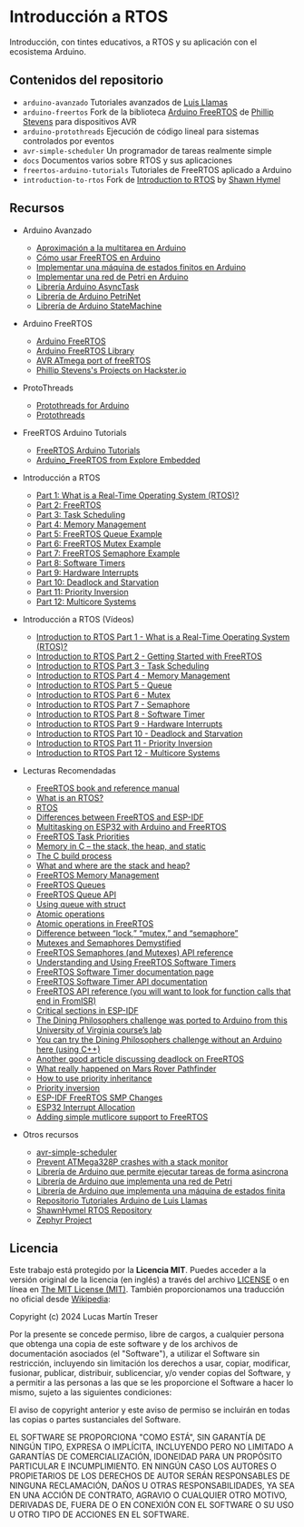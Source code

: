 # Introducción a RTOS

Introducción, con tintes educativos, a RTOS y su aplicación con el ecosistema Arduino.

## Contenidos del repositorio

- `arduino-avanzado` Tutoriales avanzados de [Luis Llamas](https://www.luisllamas.es/)
- `arduino-freertos` Fork de la biblioteca [Arduino FreeRTOS](https://github.com/feilipu/Arduino_FreeRTOS_Library) de [Phillip Stevens](https://github.com/feilipu) para dispositivos AVR
- `arduino-protothreads` Ejecución de código lineal para sistemas controlados por eventos
- `avr-simple-scheduler` Un programador de tareas realmente simple
- `docs` Documentos varios sobre RTOS y sus aplicaciones
- `freertos-arduino-tutorials` Tutoriales de FreeRTOS aplicado a Arduino 
- `introduction-to-rtos` Fork de [Introduction to RTOS](https://github.com/ShawnHymel/introduction-to-rtos) by [Shawn Hymel](https://github.com/ShawnHymel)

## Recursos

- Arduino Avanzado
    - [Aproximación a la multitarea en Arduino](https://www.luisllamas.es/multitarea-en-arduino-blink-sin-delay/)
    - [Cómo usar FreeRTOS en Arduino](https://www.luisllamas.es/como-usar-freertos-en-arduino/)
    - [Implementar una máquina de estados finitos en Arduino](https://www.luisllamas.es/maquina-de-estados-finitos-arduino/)
    - [Implementar una red de Petri en Arduino](https://www.luisllamas.es/implementar-una-red-de-petri-en-arduino/)
    - [Librería Arduino AsyncTask](https://www.luisllamas.es/libreria-arduino-asynctask/)
    - [Librería de Arduino PetriNet](https://www.luisllamas.es/libreria-de-arduino-petrinet/)
    - [Librería de Arduino StateMachine](https://www.luisllamas.es/libreria-arduino-statemachine/)

- Arduino FreeRTOS
    - [Arduino FreeRTOS](https://feilipu.me/2015/11/24/arduino_freertos/)
    - [Arduino FreeRTOS Library](https://github.com/feilipu/Arduino_FreeRTOS_Library)
    - [AVR ATmega port of freeRTOS](https://github.com/feilipu/avrfreertos)
    - [Phillip Stevens's Projects on Hackster.io](https://www.hackster.io/feilipu/projects)

- ProtoThreads
    - [Protothreads for Arduino](https://gitlab.com/airbornemint/arduino-protothreads)
    - [Protothreads](https://dunkels.com/adam/pt/)

- FreeRTOS Arduino Tutorials
    - [FreeRTOS Arduino Tutorials](https://microcontrollerslab.com/category/freertos-arduino-tutorial/)
    - [Arduino_FreeRTOS from Explore Embedded](https://github.com/ExploreEmbedded/Arduino_FreeRTOS/)

- Introducción a RTOS
    - [Part 1: What is a Real-Time Operating System (RTOS)?](https://www.digikey.com/en/maker/projects/what-is-a-realtime-operating-system-rtos/28d8087f53844decafa5000d89608016)
    - [Part 2: FreeRTOS](https://www.digikey.com/en/maker/projects/introduction-to-rtos-solution-to-part-2-freertos/b3f84c9c9455439ca2dcb8ccfce9dec5)
    - [Part 3: Task Scheduling](https://www.digikey.com/en/maker/projects/introduction-to-rtos-solution-to-part-3-task-scheduling/8fbb9e0b0eed4279a2dd698f02ce125f)
    - [Part 4: Memory Management](https://www.digikey.com/en/maker/projects/introduction-to-rtos-solution-to-part-4-memory-management/6d4dfcaa1ff84f57a2098da8e6401d9c)
    - [Part 5: FreeRTOS Queue Example](https://www.digikey.com/en/maker/projects/introduction-to-rtos-solution-to-part-5-freertos-queue-example/72d2b361f7b94e0691d947c7c29a03c9)
    - [Part 6: FreeRTOS Mutex Example](https://www.digikey.com/en/maker/projects/introduction-to-rtos-solution-to-part-6-freertos-mutex-example/c6e3581aa2204f1380e83a9b4c3807a6)
    - [Part 7: FreeRTOS Semaphore Example](https://www.digikey.com/en/maker/projects/introduction-to-rtos-solution-to-part-7-freertos-semaphore-example/51aa8660524c4daba38cba7c2f5baba7)
    - [Part 8: Software Timers](https://www.digikey.com/en/maker/projects/introduction-to-rtos-solution-to-part-8-software-timers/0f64cf758da440a29476165a5b2e577e)
    - [Part 9: Hardware Interrupts](https://www.digikey.com/en/maker/projects/introduction-to-rtos-solution-to-part-9-hardware-interrupts/3ae7a68462584e1eb408e1638002e9ed)
    - [Part 10: Deadlock and Starvation](https://www.digikey.com/en/maker/projects/introduction-to-rtos-solution-to-part-10-deadlock-and-starvation/872c6a057901432e84594d79fcb2cc5d)
    - [Part 11: Priority Inversion](https://www.digikey.com/en/maker/projects/introduction-to-rtos-solution-to-part-11-priority-inversion/abf4b8f7cd4a4c70bece35678d178321)
    - [Part 12: Multicore Systems](https://www.digikey.com/en/maker/projects/introduction-to-rtos-solution-to-part-12-multicore-systems/369936f5671d4207a2c954c0637e7d50)

- Introducción a RTOS (Vídeos)
    - [Introduction to RTOS Part 1 - What is a Real-Time Operating System (RTOS)?](https://youtu.be/F321087yYy4?si=Jv4AU2lzRQuS7cqF)
    - [Introduction to RTOS Part 2 - Getting Started with FreeRTOS](https://youtu.be/JIr7Xm_riRs?si=E-_WyxjYfESnBRAg)
    - [Introduction to RTOS Part 3 - Task Scheduling](https://youtu.be/95yUbClyf3E?si=Fkijsk15KdK31M_N)
    - [Introduction to RTOS Part 4 - Memory Management](https://youtu.be/Qske3yZRW5I?si=mjdnW7VlTrC2_Djg)
    - [Introduction to RTOS Part 5 - Queue](https://youtu.be/pHJ3lxOoWeI?si=pFaONnFQvljUmBBh)
    - [Introduction to RTOS Part 6 - Mutex](https://youtu.be/I55auRpbiTs?si=1UO8IIK37hrNuehb)
    - [Introduction to RTOS Part 7 - Semaphore](https://youtu.be/5JcMtbA9QEE?si=CDjvdKTl_qEOL23j)
    - [Introduction to RTOS Part 8 - Software Timer](https://youtu.be/b1f1Iex0Tso?si=Zo8QPR-lZak3h1zr)
    - [Introduction to RTOS Part 9 - Hardware Interrupts](https://youtu.be/qsflCf6ahXU?si=YFt5m_X1gZFZj_ab)
    - [Introduction to RTOS Part 10 - Deadlock and Starvation](https://youtu.be/hRsWi4HIENc?si=cgFNCEjHxKBsVDuX)
    - [Introduction to RTOS Part 11 - Priority Inversion](https://youtu.be/C2xKhxROmhA?si=NsC6se5xdbtCFe3R)
    - [Introduction to RTOS Part 12 - Multicore Systems](https://youtu.be/LPSHUcH5aQc?si=IsP6jo5YPuwmVGQN)

- Lecturas Recomendadas
    - [FreeRTOS book and reference manual](https://www.freertos.org/Documentation/RTOS_book.html)
    - [What is an RTOS?](https://www.freertos.org/about-RTOS.html)
    - [RTOS](https://www.guru99.com/real-time-operating-system.html)
    - [Differences between FreeRTOS and ESP-IDF](https://docs.espressif.com/projects/esp-idf/en/latest/esp32/api-reference/system/freertos_idf.html)
    - [Multitasking on ESP32 with Arduino and FreeRTOS](https://simplyexplained.com/blog/multitasking-esp32-arduino-freertos/)
    - [FreeRTOS Task Priorities](https://www.digikey.com/en/maker/projects/introduction-to-rtos-solution-to-part-3-task-scheduling/8fbb9e0b0eed4279a2dd698f02ce125f)
    - [Memory in C – the stack, the heap, and static](https://craftofcoding.wordpress.com/2015/12/07/memory-in-c-the-stack-the-heap-and-static/)
    - [The C build process](https://blog.feabhas.com/2012/06/the-c-build-process/)
    - [What and where are the stack and heap?](https://stackoverflow.com/questions/79923/what-and-where-are-the-stack-and-heap/13326916#13326916)
    - [FreeRTOS Memory Management](https://www.freertos.org/a00111.html)
    - [FreeRTOS Queues](https://www.freertos.org/Embedded-RTOS-Queues.html)
    - [FreeRTOS Queue API](https://www.freertos.org/a00018.html)
    - [Using queue with struct](https://www.freertos.org/FreeRTOS_Support_Forum_Archive/August_2015/freertos_Send_a_struct_through_Queue_64d28ac3j.html)
    - [Atomic operations](https://stackoverflow.com/questions/52196678/what-are-atomic-operations-for-newbies)
    - [Atomic operations in FreeRTOS](https://docs.aws.amazon.com/freertos/latest/userguide/atomic.html)
    - [Difference between “lock,” “mutex,” and “semaphore”](https://stackoverflow.com/questions/2332765/what-is-the-difference-between-lock-mutex-and-semaphore)
    - [Mutexes and Semaphores Demystified](https://barrgroup.com/embedded-systems/how-to/rtos-mutex-semaphore)
    - [FreeRTOS Semaphores (and Mutexes) API reference](https://www.freertos.org/a00113.html)
    - [Understanding and Using FreeRTOS Software Timers](https://dzone.com/articles/understanding-and-using-freertos-software-timers)
    - [FreeRTOS Software Timer documentation page](https://www.freertos.org/RTOS-software-timer.html)
    - [FreeRTOS Software Timer API documentation](https://www.freertos.org/FreeRTOS-Software-Timer-API-Functions.html)
    - [FreeRTOS API reference (you will want to look for function calls that end in FromISR)](https://www.freertos.org/a00106.html)
    - [Critical sections in ESP-IDF](https://docs.espressif.com/projects/esp-idf/en/latest/esp32/api-guides/freertos-smp.html#critical-sections-disabling-interrupts)
    - [The Dining Philosophers challenge was ported to Arduino from this University of Virginia course’s lab](https://www.cs.virginia.edu/luther/COA2/S2019/pa05-dp.html)
    - [You can try the Dining Philosophers challenge without an Arduino here (using C++)](https://leetcode.com/problems/the-dining-philosophers/)
    - [Another good article discussing deadlock on FreeRTOS](https://microcontrollerslab.com/freertos-recursive-mutex-avoid-deadlocks-examples-arduino/)
    - [What really happened on Mars Rover Pathfinder](http://www.cs.cornell.edu/courses/cs614/1999sp/papers/pathfinder.html)
    - [How to use priority inheritance](https://www.embedded.com/how-to-use-priority-inheritance/)
    - [Priority inversion](https://barrgroup.com/embedded-systems/how-to/rtos-priority-inversion)
    - [ESP-IDF FreeRTOS SMP Changes](https://docs.espressif.com/projects/esp-idf/en/latest/esp32/api-guides/freertos-smp.html)
    - [ESP32 Interrupt Allocation](https://docs.espressif.com/projects/esp-idf/en/latest/esp32/api-reference/system/intr_alloc.html)
    - [Adding simple mutlicore support to FreeRTOS](https://www.freertos.org/2020/02/simple-multicore-core-to-core-communication-using-freertos-message-buffers.html)

- Otros recursos
    - [avr-simple-scheduler](https://github.com/ferenc-nemeth/avr-simple-scheduler)
    - [Prevent ATMega328P crashes with a stack monitor](https://www.eventuallabs.com/blog/avr_stack_monitor/)
    - [Librería de Arduino que permite ejecutar tareas de forma asincrona](https://github.com/luisllamasbinaburo/Arduino-AsyncTask)
    - [Librería de Arduino que implementa una red de Petri](https://github.com/luisllamasbinaburo/Arduino-PetriNet)
    - [Librería de Arduino que implementa una máquina de estados finita](https://github.com/luisllamasbinaburo/Arduino-StateMachine)
    - [Repositorio Tutoriales Arduino de Luis Llamas](https://github.com/luisllamasbinaburo/tutoriales-arduino-luisllamas_es)
    - [ShawnHymel RTOS Repository](https://github.com/ShawnHymel/introduction-to-rtos)
    - [Zephyr Project](https://zephyrproject.org/)

## Licencia

Este trabajo está protegido por la **Licencia MIT**. Puedes acceder a la versión original de la licencia (en inglés) a través del archivo [LICENSE](./LICENSE) o en línea en [The MIT License (MIT)](https://mit-license.org/). También proporcionamos una traducción no oficial desde [Wikipedia](https://es.m.wikipedia.org/wiki/Licencia_MIT#La_licencia):

Copyright (c) 2024 Lucas Martín Treser

Por la presente se concede permiso, libre de cargos, a cualquier persona que obtenga una copia de este software y de los archivos de documentación asociados (el "Software"), a utilizar el Software sin restricción, incluyendo sin limitación los derechos a usar, copiar, modificar, fusionar, publicar, distribuir, sublicenciar, y/o vender copias del Software, y a permitir a las personas a las que se les proporcione el Software a hacer lo mismo, sujeto a las siguientes condiciones:

El aviso de copyright anterior y este aviso de permiso se incluirán en todas las copias o partes sustanciales del Software.

EL SOFTWARE SE PROPORCIONA "COMO ESTÁ", SIN GARANTÍA DE NINGÚN TIPO, EXPRESA O IMPLÍCITA, INCLUYENDO PERO NO LIMITADO A GARANTÍAS DE COMERCIALIZACIÓN, IDONEIDAD PARA UN PROPÓSITO PARTICULAR E INCUMPLIMIENTO. EN NINGÚN CASO LOS AUTORES O PROPIETARIOS DE LOS DERECHOS DE AUTOR SERÁN RESPONSABLES DE NINGUNA RECLAMACIÓN, DAÑOS U OTRAS RESPONSABILIDADES, YA SEA EN UNA ACCIÓN DE CONTRATO, AGRAVIO O CUALQUIER OTRO MOTIVO, DERIVADAS DE, FUERA DE O EN CONEXIÓN CON EL SOFTWARE O SU USO U OTRO TIPO DE ACCIONES EN EL SOFTWARE.
